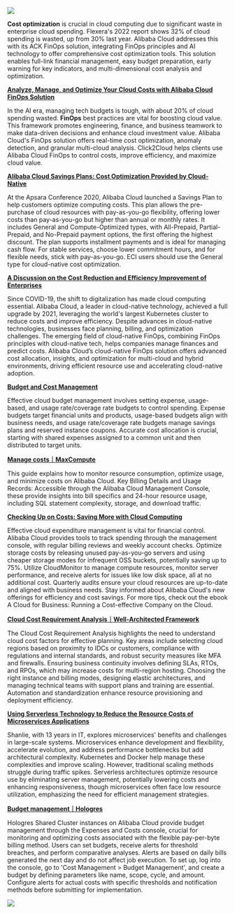 <a href ="https://discord.gg/KPmq628K63?utm_content=g_1000398573"><img src="https://dev-to-uploads.s3.amazonaws.com/uploads/articles/lrvg8ctk39c4j2umywln.png"></a>

**Cost optimization** is crucial in cloud computing due to significant waste in enterprise cloud spending. Flexera's 2022 report shows 32% of cloud spending is wasted, up from 30% last year. Alibaba Cloud addresses this with its ACK FinOps solution, integrating FinOps principles and AI technology to offer comprehensive cost optimization tools. This solution enables full-link financial management, easy budget preparation, early warning for key indicators, and multi-dimensional cost analysis and optimization.

[**Analyze, Manage, and Optimize Your Cloud Costs with Alibaba Cloud FinOps Solution**](https://www.alibabacloud.com/blog/601529?utm_content=g_1000397281)

In the AI era, managing tech budgets is tough, with about 20% of cloud spending wasted. **FinOps** best practices are vital for boosting cloud value. This framework promotes engineering, finance, and business teamwork to make data-driven decisions and enhance cloud investment value. Alibaba Cloud's FinOps solution offers real-time cost optimization, anomaly detection, and granular multi-cloud analysis. Click2Cloud helps clients use Alibaba Cloud FinOps to control costs, improve efficiency, and maximize cloud value.

[**Alibaba Cloud Savings Plans: Cost Optimization Provided by Cloud-Native**](https://www.alibabacloud.com/blog/596958?utm_content=g_1000397282)

At the Apsara Conference 2020, Alibaba Cloud launched a Savings Plan to help customers optimize computing costs. This plan allows the pre-purchase of cloud resources with pay-as-you-go flexibility, offering lower costs than pay-as-you-go but higher than annual or monthly rates. It includes General and Compute-Optimized types, with All-Prepaid, Partial-Prepaid, and No-Prepaid payment options, the first offering the highest discount. The plan supports installment payments and is ideal for managing cash flow. For stable services, choose lower commitment hours, and for flexible needs, stick with pay-as-you-go. ECI users should use the General type for cloud-native cost optimization.

[**A Discussion on the Cost Reduction and Efficiency Improvement of Enterprises**](https://www.alibabacloud.com/blog/599155?utm_content=g_1000397283)

Since COVID-19, the shift to digitalization has made cloud computing essential. Alibaba Cloud, a leader in cloud-native technology, achieved a full upgrade by 2021, leveraging the world's largest Kubernetes cluster to reduce costs and improve efficiency. Despite advances in cloud-native technologies, businesses face planning, billing, and optimization challenges. The emerging field of cloud-native FinOps, combining FinOps principles with cloud-native tech, helps companies manage finances and predict costs. Alibaba Cloud’s cloud-native FinOps solution offers advanced cost allocation, insights, and optimization for multi-cloud and hybrid environments, driving efficient resource use and accelerating cloud-native adoption.

[**Budget and Cost Management**](https://www.alibabacloud.com/help/well-architected/latest/budget-and-cost-management?utm_content=g_1000397284)

Effective cloud budget management involves setting expense, usage-based, and usage rate/coverage rate budgets to control spending. Expense budgets target financial units and products, usage-based budgets align with business needs, and usage rate/coverage rate budgets manage savings plans and reserved instance coupons. Accurate cost allocation is crucial, starting with shared expenses assigned to a common unit and then distributed to target units. 

[**Manage costs｜MaxCompute**](https://www.alibabacloud.com/help/maxcompute/use-cases/manage-costs?utm_content=g_1000397285)

This guide explains how to monitor resource consumption, optimize usage, and minimize costs on Alibaba Cloud. Key Billing Details and Usage Records: Accessible through the Alibaba Cloud Management Console, these provide insights into bill specifics and 24-hour resource usage, including SQL statement complexity, storage, and download traffic.

[**Checking Up on Costs: Saving More with Cloud Computing**](https://www.alibabacloud.com/blog/595130?utm_content=g_1000397286)

Effective cloud expenditure management is vital for financial control. Alibaba Cloud provides tools to track spending through the management console, with regular billing reviews and weekly account checks. Optimize storage costs by releasing unused pay-as-you-go servers and using cheaper storage modes for infrequent OSS buckets, potentially saving up to 75%. Utilize CloudMonitor to manage compute resources, monitor server performance, and receive alerts for issues like low disk space, all at no additional cost. Quarterly audits ensure your cloud resources are up-to-date and aligned with business needs. Stay informed about Alibaba Cloud's new offerings for efficiency and cost savings. For more tips, check out the ebook A Cloud for Business: Running a Cost-effective Company on the Cloud.

[**Cloud Cost Requirement Analysis｜Well-Architected Framework**](https://www.alibabacloud.com/help/well-architected/latest/cost-demand-analysis-with-cloud?utm_content=g_1000397287)

The Cloud Cost Requirement Analysis highlights the need to understand cloud cost factors for effective planning. Key areas include selecting cloud regions based on proximity to IDCs or customers, compliance with regulations and internal standards, and robust security measures like MFA and firewalls. Ensuring business continuity involves defining SLAs, RTOs, and RPOs, which may increase costs for multi-region hosting. Choosing the right instance and billing modes, designing elastic architectures, and managing technical teams with support plans and training are essential. Automation and standardization enhance resource provisioning and deployment efficiency.

[**Using Serverless Technology to Reduce the Resource Costs of Microservices Applications**](https://www.alibabacloud.com/blog/597493?utm_content=g_1000397288)

Shanlie, with 13 years in IT, explores microservices' benefits and challenges in large-scale systems. Microservices enhance development and flexibility, accelerate evolution, and address performance bottlenecks but add architectural complexity. Kubernetes and Docker help manage these complexities and improve scaling. However, traditional scaling methods struggle during traffic spikes. Serverless architectures optimize resource use by eliminating server management, potentially lowering costs and enhancing responsiveness, though microservices often face low resource utilization, emphasizing the need for efficient management strategies.

[**Budget management｜Hologres**](https://www.alibabacloud.com/help/hologres/user-guide/budget-management?utm_content=g_1000397289)

Hologres Shared Cluster instances on Alibaba Cloud provide budget management through the Expenses and Costs console, crucial for monitoring and optimizing costs associated with the flexible pay-per-byte billing method. Users can set budgets, receive alerts for threshold breaches, and perform comparative analyses. Alerts are based on daily bills generated the next day and do not affect job execution. To set up, log into the console, go to 'Cost Management > Budget Management', and create a budget by defining parameters like name, scope, cycle, and amount. Configure alerts for actual costs with specific thresholds and notification methods before submitting for implementation.

<a href ="https://discord.gg/KPmq628K63?utm_content=g_1000398573"><img src="https://dev-to-uploads.s3.amazonaws.com/uploads/articles/lrvg8ctk39c4j2umywln.png"></a>




